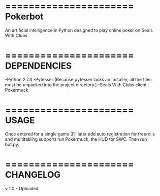======================
Pokerbot
======================
An artificial intelligence in Python designed to play online poker on Seals With Clubs.

======================
DEPENDENCIES
======================
-Python 2.7.3
-Pytesser (Because pytesser lacks an installer, all the files must be unpacked into the project directory.)
-Seals With Clubs client
-Pokermuck

======================
USAGE
======================
Once entered for a single game (I'll later add auto registration for freerolls and multitabling support) run Pokermuck, the HUD for SWC. Then run bot.py. 

======================
CHANGELOG
======================
v 1.0 - Uploaded
